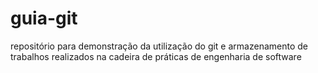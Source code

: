 # guia-git
repositório para demonstração da utilização do git e armazenamento de trabalhos realizados na cadeira de práticas de engenharia de software